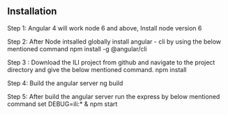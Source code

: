 Installation
------------
Step 1: Angular 4 will work node 6 and above, Install node version 6

Step 2: After Node intsalled globally install angular - cli by using the below mentioned command
        npm install -g @angular/cli

Step 3 : Download the ILI project from github and navigate to the project directory and give the below mentioned command.
         npm install

Step 4: Build the angular server 
        ng build

Step 5: After build the angular server run the express by below mentioned command
        set DEBUG=ili:* & npm start
